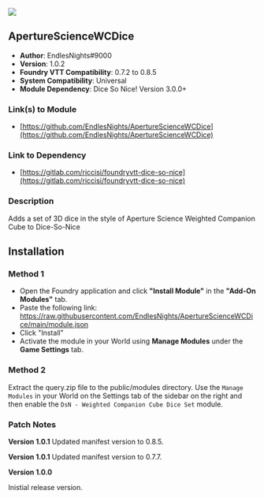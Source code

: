 ![](https://img.shields.io/badge/Foundry-v0.8.5-informational)
## ApertureScienceWCDice

* **Author**: EndlesNights#9000
* **Version**: 1.0.2
* **Foundry VTT Compatibility**: 0.7.2 to 0.8.5
* **System Compatibility**: Universal
* **Module Dependency**: Dice So Nice! Version 3.0.0+

### Link(s) to Module
* [https://github.com/EndlesNights/ApertureScienceWCDice](https://github.com/EndlesNights/ApertureScienceWCDice)

### Link to Dependency
* [https://gitlab.com/riccisi/foundryvtt-dice-so-nice](https://gitlab.com/riccisi/foundryvtt-dice-so-nice)

### Description
Adds a set of 3D dice in the style of Aperture Science Weighted Companion Cube to Dice-So-Nice

## Installation
### Method 1
* Open the Foundry application and click **"Install Module"** in the **"Add-On Modules"** tab.
* Paste the following link: https://raw.githubusercontent.com/EndlesNights/ApertureScienceWCDice/main/module.json
* Click "Install"
* Activate the module in your World using **Manage Modules** under the **Game Settings** tab.

### Method 2
Extract the query.zip file to the public/modules directory. Use the `Manage Modules` in your World on the Settings tab of the sidebar on the right and then enable the `DsN - Weighted Companion Cube Dice Set` module.

### Patch Notes

**Version 1.0.1**
Updated manifest version to 0.8.5.

**Version 1.0.1**
Updated manifest version to 0.7.7.

**Version 1.0.0**

Inistial release version.
